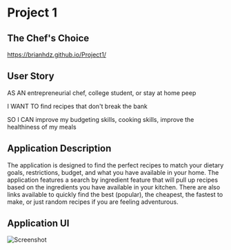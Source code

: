 # Project 1

## The Chef's Choice
 https://brianhdz.github.io/Project1/

## User Story

AS AN entrepreneurial chef, college student, or stay at home peep

I WANT TO find recipes that don't break the bank

SO I CAN improve my budgeting skills, cooking skills, improve the healthiness of my meals

## Application Description
The application is designed to find the perfect recipes to match your dietary goals, restrictions, budget, and what you have available in your home.
The application features a search by ingredient feature that will pull up recipes based on the ingredients you have available in your kitchen.
There are also links available to quickly find the best (popular), the cheapest, the fastest to make, or just random recipes if you are feeling adventurous.

## Application UI
![Screenshot](assets/images/screenshotapp.png)
